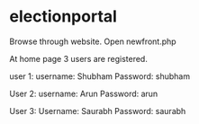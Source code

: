 electionportal
==============
Browse through website.
Open newfront.php

At home page 3 users are registered.

user 1: 
username: Shubham
Password: shubham

User 2:
username: Arun
Password: arun

User 3:
Username: Saurabh
Password: saurabh
